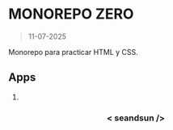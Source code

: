 # MONOREPO ZERO

>11-07-2025

Monorepo para practicar HTML y CSS.

## Apps

1.

<h3 align="center">< seandsun /></h3>
